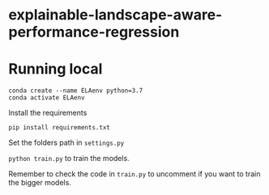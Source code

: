 # explainable-landscape-aware-performance-regression

# Running local

```
conda create --name ELAenv python=3.7
conda activate ELAenv
```
Install the requirements

```
pip install requirements.txt
```

Set the folders path in ```settings.py```

```python train.py``` to train the models. 

Remember to check the code in ```train.py``` to uncomment if you want to train the bigger models. 
